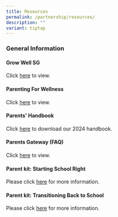 ```yaml
---
title: Resources
permalink: /partnership/resources/
description: ""
variant: tiptap
---
```

<h3><strong>General Information</strong></h3>
<h4><strong>Grow Well SG</strong></h4>
<p>Click <a href="https://www.moh.gov.sg/staying-healthy/growwellsg" rel="noopener noreferrer nofollow" target="_blank">here</a> to
view.</p>
<h4><strong>Parenting For Wellness</strong></h4>
<p>Click <a href="https://parentingforwellness.hpb.gov.sg/" rel="noopener noreferrer nofollow" target="_blank">here</a> to
view.</p>
<h4><strong>Parents' Handbook</strong></h4>
<p>Click <a href="https://go.gov.sg/gspsparentshandbook2024" rel="noopener noreferrer nofollow" target="_blank">here</a> to
download our 2024 handbook.</p>
<h4><strong>Parents Gateway (FAQ)</strong></h4>
<p>Click&nbsp;<a href="https://pg.moe.edu.sg/faq" rel="noopener noreferrer nofollow" target="_blank">here</a>&nbsp;to
view.</p>
<h4><strong>Parent kit: Starting School Right</strong></h4>
<p>Please click&nbsp;<a href="/files/parents%20general%20info%202.pdf" rel="noopener noreferrer nofollow" target="_blank">here</a> for more information.</p>
<h4><strong>Parent kit: Transitioning Back to School</strong></h4>
<p>Please click&nbsp;<a href="/files/parents%20general%20info%203.pdf" rel="noopener noreferrer nofollow" target="_blank">here</a>&nbsp;for more information.</p>